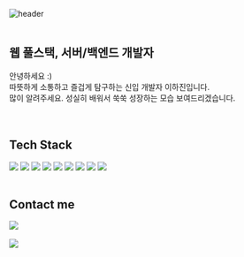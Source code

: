 ![header](https://capsule-render.vercel.app/api?type=Waving&color=timeAuto&height=300&section=header&text=Hajin's%20Profile&fontSize=80&animation=twinkling&fontAlign=65&fontAlignY=45&fontColor=FFFFFF)
</br>
</br>

## 웹 풀스택, 서버/백엔드 개발자
 안녕하세요 :) </br>
 따뜻하게 소통하고 즐겁게 탐구하는 신입 개발자 이하진입니다. </br>
 많이 알려주세요. 성실히 배워서 쑥쑥 성장하는 모습 보여드리겠습니다. </br>
 </br>
 </br>

## Tech Stack
 <img src="https://img.shields.io/badge/JAVA-gray?style=plastic&logo=Java&logoColor=FFFFFF"/> <img src="https://img.shields.io/badge/Spring-gray?style=plastic&logo=spring&logoColor=FFFFFF"/>
 <img src="https://img.shields.io/badge/JavaScript-gray?style=plastic&logo=JavaScript&logoColor=FFFFFF"/> 
 <img src="https://img.shields.io/badge/HTML5-gray?style=plastic&logo=HTML5&logoColor=FFFFFF"/>
 <img src="https://img.shields.io/badge/CSS3-gray?style=plastic&logo=CSS3&logoColor=FFFFFF"/>
 <img src="https://img.shields.io/badge/Oracle-gray?style=plastic&logo=Oracle&logoColor=FFFFFF"/>
 <img src="https://img.shields.io/badge/MySQL-gray?style=plastic&logo=MySQL&logoColor=FFFFFF"/>
 <img src="https://img.shields.io/badge/Linux-gray?style=plastic&logo=Linux&logoColor=FFFFFF"/>
 <img src="https://img.shields.io/badge/AWS-gray?style=plastic&logo=AWS&logoColor=FFFFFF"/>
 <br/>
 <br/>

## Contact me
 <a href="https://oiiok.notion.site/IT-ea3901ca3a70448b898623e61e0d17a7">
  <img src="https://img.shields.io/badge/Notion-gray?style=plastic&logo=Notion&logoColor=FFFFFF"/>
 </a>  
 </br>
 </br>

<a href="https://github.com/OIIOK">
 <img src="https://hits.seeyoufarm.com/api/count/incr/badge.svg?url=https%3A%2F%2Fgithub.com%2Foiiok%2Fhit-counter&count_bg=%20000000&title_bg=%gray&icon=github.svg&icon_color=%23E7E7E7&title=hits&edge_flat=false"/>
</a>
